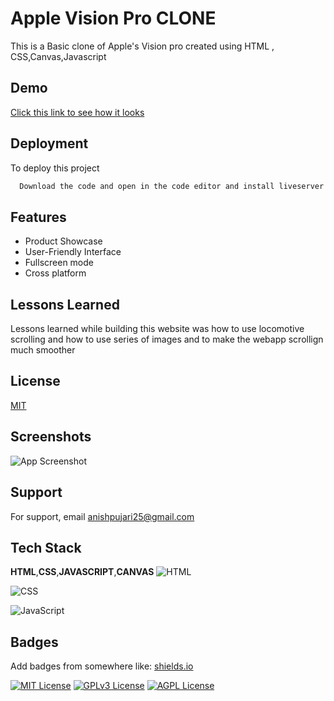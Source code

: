 
# Apple Vision Pro CLONE 

This is a Basic clone of Apple's Vision pro created using HTML , CSS,Canvas,Javascript 


## Demo

[Click this link to see how it looks](https://visioproclone.netlify.app/)   



## Deployment

To deploy this project

```bash
  Download the code and open in the code editor and install liveserver extension and after loading the file you can run it on live server and check it out 
```


## Features

- Product Showcase
- User-Friendly Interface
- Fullscreen mode
- Cross platform


## Lessons Learned

Lessons learned while building this website was how to use locomotive scrolling and how to use series of images and to make the webapp scrollign much smoother 


## License

[MIT](https://choosealicense.com/licenses/mit/)


## Screenshots

![App Screenshot](https://github.com/Anishpuj/AppleVisionproClone/assets/98417394/4d531829-a814-43fb-9b69-aa1bea4cda38)


## Support

For support, email anishpujari25@gmail.com 


## Tech Stack

**HTML**,**CSS**,**JAVASCRIPT**,**CANVAS**
![HTML](https://img.shields.io/badge/HTML5-E34F26?style=for-the-badge&logo=html5&logoColor=white)

![CSS](https://img.shields.io/badge/CSS3-1572B6?style=for-the-badge&logo=css3&logoColor=white)

![JavaScript](https://img.shields.io/badge/JavaScript-323330?style=for-the-badge&logo=javascript&logoColor=F7DF1E)
## Badges

Add badges from somewhere like: [shields.io](https://shields.io/)

[![MIT License](https://img.shields.io/badge/License-MIT-green.svg)](https://choosealicense.com/licenses/mit/)
[![GPLv3 License](https://img.shields.io/badge/License-GPL%20v3-yellow.svg)](https://opensource.org/licenses/)
[![AGPL License](https://img.shields.io/badge/license-AGPL-blue.svg)](http://www.gnu.org/licenses/agpl-3.0)

